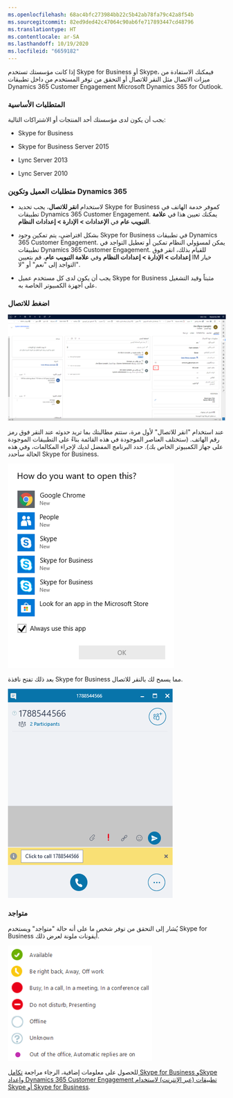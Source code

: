```yaml
---
ms.openlocfilehash: 68ac4bfc273984bb22c5b42ab78fa79c42a8f54b
ms.sourcegitcommit: 82ed9ded42c47064c90ab6fe717893447cd48796
ms.translationtype: HT
ms.contentlocale: ar-SA
ms.lasthandoff: 10/19/2020
ms.locfileid: "6659182"
---
```

إذا كانت مؤسستك تستخدم Skype for Business أو Skype، فيمكنك الاستفادة من ميزات الاتصال مثل النقر للاتصال أو التحقق من توفر المستخدم من داخل تطبيقات Dynamics 365 Customer Engagement Microsoft Dynamics 365 for Outlook. 

### <a name="prerequisites"></a>المتطلبات الأساسية

يجب أن يكون لدى مؤسستك أحد المنتجات أو الاشتراكات التالية:

- Skype for Business

- Skype for Business Server 2015

- Lync Server 2013

- Lync Server 2010

### <a name="client-requirements-and-dynamics-365-configuration"></a>متطلبات العميل وتكوين Dynamics 365

- لاستخدام **انقر للاتصال**، يجب تحديد Skype for Business كموفر خدمة الهاتف في تطبيقات Dynamics 365 Customer Engagement. يمكنك تعيين هذا في **علامة التبويب عام** في **الإعدادات &gt; الإدارة &gt; إعدادات النظام**.

- بشكل افتراضي، يتم تمكين وجود Skype for Business في تطبيقات Dynamics 365 Customer Engagement. يمكن لمسؤولي النظام تمكين أو تعطيل التواجد في تطبيقات Dynamics 365 Customer Engagement. للقيام بذلك، انقر فوق **إعدادات &gt; الإدارة &gt; إعدادات النظام** وفي **علامة التبويب عام**، قم بتعيين IM خيار التواجد إلى "نعم" أو "لا".

- يجب أن يكون لدى كل مستخدم عميل Skype for Business مثبتاً وقيد التشغيل على أجهزة الكمبيوتر الخاصة به.

### <a name="click-to-call"></a>اضغط للاتصال

![لقطة شاشة تعرض رمز الهاتف بجوار رقم هاتف في Dynamics 365](../media/Skype_for_Business_and_Skype_image1.png)

عند استخدام "انقر للاتصال" لأول مرة، ستتم مطالبتك بما تريد حدوثه عند النقر فوق رمز رقم الهاتف. (ستختلف العناصر الموجودة في هذه القائمة بناءً على التطبيقات الموجودة على جهاز الكمبيوتر الخاص بك). حدد البرنامج المفضل لديك لإجراء المكالمات، وفي هذه الحالة سأحدد Skype for Business.

![لقطة شاشة تعرض الفتح مع الخيارات في نافذة منبثقة](../media/Skype_for_Business_and_Skype_image2.png)

بعد ذلك تفتح نافذة Skype for Business مما يسمح لك بالنقر للاتصال.

![لقطة شاشة تعرض نافذة Skype مفتوحة الآن للاتصال](../media/Skype_for_Business_and_Skype_image3.png)

### <a name="presence"></a>متواجد

يُشار إلى التحقق من توفر شخص ما على أنه حالة "متواجد" ويستخدم Skype for Business أيقونات ملونة لعرض ذلك.

![لقطة شاشة تعرض الحالات المختلفة لمستخدم Skype for Business](../media/Skype_for_Business_and_Skype_image4.png)

للحصول على معلومات إضافية، الرجاء مراجعة [تكامل Skype for Business وSkype](https://docs.microsoft.com/dynamics365/customerengagement/on-premises/admin/skype-business-integration) و[إعداد Dynamics 365 Customer Engagement تطبيقات (عبر الإنترنت) لاستخدام Skype أو Skype for Business](https://docs.microsoft.com/dynamics365/customer-engagement/admin/set-up-skype-or-skype-for-business). 
